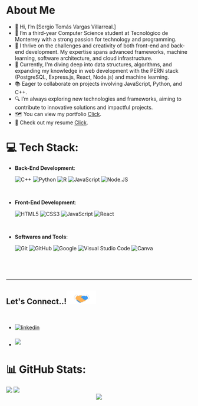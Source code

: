 # About Me

- 👋 Hi, I’m [Sergio Tomás Vargas Villarreal.]
- 🌟 I’m a third-year Computer Science student at Tecnológico de Monterrey with a strong passion for technology and programming.
- 🧩 I thrive on the challenges and creativity of both front-end and back-end development. My expertise spans advanced frameworks, machine learning, software architecture, and cloud infrastructure.
- 🚀 Currently, I'm diving deep into data structures, algorithms, and expanding my knowledge in web development with the PERN stack (PostgreSQL, Express.js, React, Node.js) and machine learning.
- 📚 Eager to collaborate on projects involving JavaScript, Python, and C++.
- 🔍 I’m always exploring new technologies and frameworks, aiming to contribute to innovative solutions and impactful projects.
- 🗺️ You can view my portfolio [Click](https://sergiotvargas.com/).
- 📄 Check out my resume [Click](https://drive.google.com/file/d/1hzjqtYJFj6v7THZ9fCDRD7xSaJSLBqvv/view?usp=drive_link).

# 💻 Tech Stack:


- **Back-End Development**:


    ![C++](https://img.shields.io/badge/C++%20-%2300599C.svg?style=for-the-badge&logo=c%2B%2B&logoColor=white)
    ![Python](https://img.shields.io/badge/Python%20-%2314354C.svg?style=for-the-badge&logo=python&logoColor=white)
    ![R](https://img.shields.io/badge/R-276DC3?style=for-the-badge&logo=r&logoColor=white)
    ![JavaScript](https://img.shields.io/badge/JavaScript%20-%23F7DF1E.svg?style=for-the-badge&logo=javascript&logoColor=black)
    ![Node.JS](https://img.shields.io/badge/Node%20js-339933?style=for-the-badge&logo=nodedotjs&logoColor=white)


<br>   

- **Front-End Development**:

   ![HTML5](https://img.shields.io/badge/HTML5%20-%23E34F26.svg?style=for-the-badge&logo=html5&logoColor=white)
   ![CSS3](https://img.shields.io/badge/CSS%20-%231572B6.svg?style=for-the-badge&logo=css3&logoColor=white)
   ![JavaScript](https://img.shields.io/badge/JavaScript%20-%23F7DF1E.svg?style=for-the-badge&logo=javascript&logoColor=black)
   ![React](https://img.shields.io/badge/React-20232A?style=for-the-badge&logo=react&logoColor=61DAFB)

<br>

- **Softwares and Tools**:

    ![Git](https://img.shields.io/badge/git-%23F05033.svg?style=for-the-badge&logo=git&logoColor=white)
    ![GitHub](https://img.shields.io/badge/github-%23121011.svg?style=for-the-badge&logo=github&logoColor=white)
    ![Google](https://img.shields.io/badge/google-%234285F4.svg?style=for-the-badge&logo=google&logoColor=white)
    ![Visual Studio Code](https://img.shields.io/badge/Visual%20Studio%20Code-0078d7.svg?style=for-the-badge&logo=visual-studio-code&logoColor=white)
    ![Canva](https://img.shields.io/badge/Canva-%2300C4CC.svg?style=for-the-badge&logo=Canva&logoColor=white)

<br>

</p>

<br>

-----

## <b> Let's Connect..!</b><img src="https://github.com/0xAbdulKhalid/0xAbdulKhalid/raw/main/assets/mdImages/handshake.gif" width ="80">
<br>


<ul>

<li>
<a href="https://www.linkedin.com/in/sergio-tom%C3%A1s-vargas-villarreal-544032282/" target="_blank">
<img src="https://img.shields.io/badge/linkedin:  Sergio Tomás Vargas Villarreal-%2300acee.svg?color=405DE6&style=for-the-badge&logo=linkedin&logoColor=white" alt=linkedin style="margin-bottom: 5px;"/>
</a>
</li>

<br>

<li>
<a href="https://mail.google.com/mail/u/0/?pli=1#inbox?compose=GTvVlcSGLrRTxWcVlsMwBgcVlCszmxTJNXNxmVxznhXmSlHdStzgPwlfhCMLkWhmWfHSmMxmcJcxM](https://mail.google.com/mail/u/0/#inbox?compose=DmwnWtDpJbppMNwJwZjLpcdVqXfKdvPhRkmGZxCWnJTWdtphxgZPGzQxDQTwWjbhWfBttSpwXVnv)" target="_blank">
<img src="https://img.shields.io/badge/gmail:  sergio.vargas.work@gmail.com-%23EA4335.svg?style=for-the-badge&logo=gmail&logoColor=white" t=mail style="margin-bottom: 5px;" />
</a>
</li>
	
</ul>
</div>


# 📊 GitHub Stats:


<div>
  <img src="https://github-readme-stats.vercel.app/api?username=SergioVargasDev&theme=dark&hide_border=true&include_all_commits=false&count_private=false" width = "410">
  <img src="https://github-readme-stats.vercel.app/api/top-langs/?username=SergioVargasDev&theme=dark&hide_border=true&include_all_commits=false&count_private=false&layout=compact" width = "385">
</div>


<div align = "center">
<img src="https://github-readme-streak-stats.herokuapp.com/?user=SergioVargasDev&theme=dark&hide_border=true" width = "450" 
</div>

